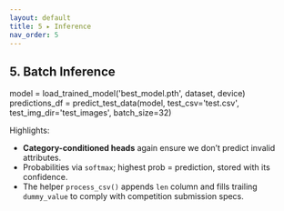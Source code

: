 ```yaml
---
layout: default
title: 5 ▸ Inference
nav_order: 5
---
```


## 5. Batch Inference

model = load_trained_model('best_model.pth', dataset, device)
predictions_df = predict_test_data(model,
                                   test_csv='test.csv',
                                   test_img_dir='test_images',
                                   batch_size=32)


Highlights:

* **Category-conditioned heads** again ensure we don’t predict invalid attributes.
* Probabilities via `softmax`; highest prob = prediction, stored with its confidence.
* The helper `process_csv()` appends `len` column and fills trailing `dummy_value` to comply with competition submission specs.
